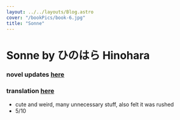 ```yaml
---
layout: ../../layouts/Blog.astro
cover: "/bookPics/book-6.jpg"
title: "Sonne"
---
```


# Sonne by ひのはら Hinohara
### novel updates **[here](https://www.novelupdates.com/series/sonne/)**
### translation **[here](https://www.wattpad.com/story/332825167-sonne)**
- cute and weird, many unnecessary stuff, also felt it was rushed
- 5/10